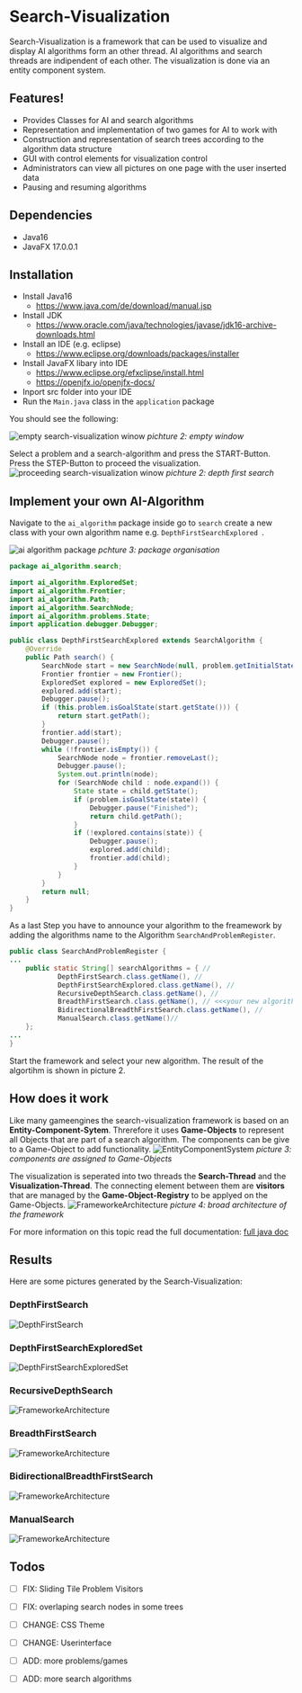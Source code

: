 # Search-Visualization

Search-Visualization is a framework that can be used to visualize and display AI algorithms form an other thread. 
AI algorithms and search threads are indipendent of each other. The visualization is done via an entity component system.

## Features!

* Provides Classes for AI and search algorithms
* Representation and implementation of two games for AI to work with
* Construction and representation of search trees according to the algorithm data structure
* GUI with control elements for visualization control 
* Administrators can view all pictures on one page with the user inserted data
* Pausing and resuming algorithms

## Dependencies

* Java16
* JavaFX 17.0.0.1

## Installation

* Install Java16
	* https://www.java.com/de/download/manual.jsp
* Install JDK 
	* https://www.oracle.com/java/technologies/javase/jdk16-archive-downloads.html
* Install an IDE (e.g. eclipse)
	* https://www.eclipse.org/downloads/packages/installer
* Install JavaFX libary into IDE
	* https://www.eclipse.org/efxclipse/install.html
	* https://openjfx.io/openjfx-docs/
* Inport src folder into your IDE
* Run the `Main.java` class in the `application` package

You should see the following:

![empty search-visualization winow](https://snirps.ddns.net/public/search-visualization/empty.PNG)
*pichture 2:  empty window*


Select a problem and a search-algorithm and press the START-Button. Press the STEP-Button to proceed the visualization.
![proceeding search-visualization winow](https://snirps.ddns.net/public/search-visualization/proceed.PNG)
*pichture 2: depth first search*


## Implement your own AI-Algorithm

Navigate to the `ai_algorithm` package inside go to `search` create a new class with your own algorithm name e.g. `DepthFirstSearchExplored `. 

![ai algorithm package](https://snirps.ddns.net/public/search-visualization/ai_algorithm-package.png)
*pchture 3: package organisation*


```java
package ai_algorithm.search;

import ai_algorithm.ExploredSet;
import ai_algorithm.Frontier;
import ai_algorithm.Path;
import ai_algorithm.SearchNode;
import ai_algorithm.problems.State;
import application.debugger.Debugger;

public class DepthFirstSearchExplored extends SearchAlgorithm {
	@Override
	public Path search() {
		SearchNode start = new SearchNode(null, problem.getInitialState(), 0, null);
		Frontier frontier = new Frontier();
		ExploredSet explored = new ExploredSet();
		explored.add(start);
		Debugger.pause();
		if (this.problem.isGoalState(start.getState())) {
			return start.getPath();
		}
		frontier.add(start);
		Debugger.pause();
		while (!frontier.isEmpty()) {
			SearchNode node = frontier.removeLast();
			Debugger.pause();
			System.out.println(node);
			for (SearchNode child : node.expand()) {
				State state = child.getState();
				if (problem.isGoalState(state)) {
					Debugger.pause("Finished");
					return child.getPath();
				}
				if (!explored.contains(state)) {
					Debugger.pause();
					explored.add(child);
					frontier.add(child);
				}
			}
		}
		return null;
	}
}
```
As a last Step you have to announce your algorithm to the freamework by adding the algorithms name to the Algorithm `SearchAndProblemRegister`.
```java
public class SearchAndProblemRegister {
...
	public static String[] searchAlgorithms = { //
			DepthFirstSearch.class.getName(), //
			DepthFirstSearchExplored.class.getName(), //
			RecursiveDepthSearch.class.getName(), //
			BreadthFirstSearch.class.getName(), // <<<your new algorithm
			BidirectionalBreadthFirstSearch.class.getName(), //
			ManualSearch.class.getName()//
	};
...
}
```
Start the framework and select your new algorithm.
The result of the algortihm is shown in picture 2.


## How does it work
Like many gameengines the search-visualization framework is based on an **Entity-Component-Sytem**. Threrefore it uses **Game-Objects** to represent all Objects that are part of a search algorithm. The components can be give to a Game-Object to add functionality.
![EntityComponentSystem](https://snirps.ddns.net/public/search-visualization/EntityComponentSystem.svg)
*picture 3: components are assigned to Game-Objects*


The visualization is seperated into two threads the **Search-Thread** and the **Visualization-Thread**.  The connecting element between them are **visitors** that are managed by the **Game-Object-Registry** to be applyed on the Game-Objects.
![FrameworkeArchitecture](https://snirps.ddns.net/public/search-visualization/GameObjekt-Lebenszyklus_klein.svg)
*picture 4: broad architecture of the framework*

For more information on this topic read the full documentation: [full java doc](https://snirps.ddns.net/public/search-visualization/JavaDoc/)


## Results
Here are some pictures generated by the Search-Visualization:

### DepthFirstSearch
![DepthFirstSearch](https://snirps.ddns.net/public/search-visualization/Algorithmen/Tiefensuche.PNG)

### DepthFirstSearchExploredSet
![DepthFirstSearchExploredSet](https://snirps.ddns.net/public/search-visualization/Algorithmen/Tiefensuche%20mit%20ExploredSet.PNG)

### RecursiveDepthSearch
![FrameworkeArchitecture](https://snirps.ddns.net/public/search-visualization/Algorithmen/Rekursive%20Tiefensuche.PNG)

### BreadthFirstSearch
![FrameworkeArchitecture](https://snirps.ddns.net/public/search-visualization/Algorithmen/Breitensuche.PNG)

### BidirectionalBreadthFirstSearch
![FrameworkeArchitecture](https://snirps.ddns.net/public/search-visualization/Algorithmen/Bidirektional.PNG)

### ManualSearch
![FrameworkeArchitecture](https://snirps.ddns.net/public/search-visualization/Algorithmen/Manuelle-suche.PNG)




## Todos

* [ ] FIX: Sliding Tile Problem Visitors
* [ ] FIX: overlaping search nodes in some trees 
* [ ] CHANGE: CSS Theme
* [ ] CHANGE: Userinterface
* [ ] ADD: more problems/games
* [ ] ADD: more search algorithms 

